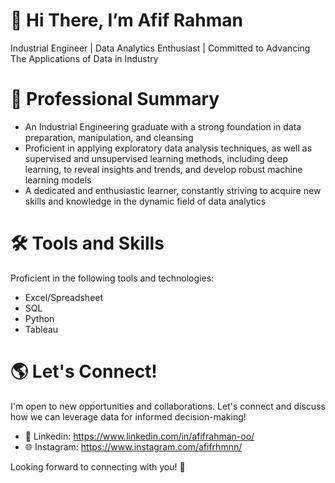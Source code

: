 # 👋 Hi There, I’m Afif Rahman
Industrial Engineer | Data Analytics Enthusiast | Committed to Advancing The Applications of Data in Industry

# 💼 Professional Summary
- An Industrial Engineering graduate with a strong foundation in data preparation, manipulation, and cleansing
- Proficient in applying exploratory data analysis techniques, as well as supervised and unsupervised learning methods, including deep learning, to reveal insights and trends, and develop robust machine learning models
- A dedicated and enthusiastic learner, constantly striving to acquire new skills and knowledge in the dynamic field of data analytics

# 🛠️ Tools and Skills
Proficient in the following tools and technologies:

- Excel/Spreadsheet
- SQL
- Python
- Tableau

# 🌎 Let's Connect!
I'm open to new opportunities and collaborations. Let's connect and discuss how we can leverage data for informed decision-making!

- 💼 Linkedin: https://www.linkedin.com/in/afifrahman-oo/
- 🌐 Instagram: https://www.instagram.com/afifrhmnn/

Looking forward to connecting with you! 🌟
